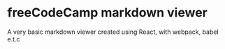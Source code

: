 # freeCodeCamp markdown viewer
A very basic markdown viewer created using React, with webpack, babel e.t.c
